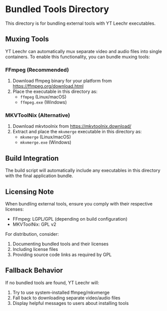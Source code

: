 # Bundled Tools Directory

This directory is for bundling external tools with YT Leechr executables.

## Muxing Tools

YT Leechr can automatically mux separate video and audio files into single containers. To enable this functionality, you can bundle muxing tools:

### FFmpeg (Recommended)
1. Download ffmpeg binary for your platform from https://ffmpeg.org/download.html
2. Place the executable in this directory as:
   - `ffmpeg` (Linux/macOS)
   - `ffmpeg.exe` (Windows)

### MKVToolNix (Alternative)
1. Download mkvtoolnix from https://mkvtoolnix.download/
2. Extract and place the `mkvmerge` executable in this directory as:
   - `mkvmerge` (Linux/macOS) 
   - `mkvmerge.exe` (Windows)

## Build Integration

The build script will automatically include any executables in this directory with the final application bundle.

## Licensing Note

When bundling external tools, ensure you comply with their respective licenses:
- FFmpeg: LGPL/GPL (depending on build configuration)
- MKVToolNix: GPL v2

For distribution, consider:
1. Documenting bundled tools and their licenses
2. Including license files
3. Providing source code links as required by GPL

## Fallback Behavior

If no bundled tools are found, YT Leechr will:
1. Try to use system-installed ffmpeg/mkvmerge
2. Fall back to downloading separate video/audio files
3. Display helpful messages to users about installing tools